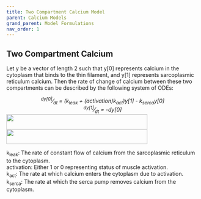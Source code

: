 ```yaml
---
title: Two Compartment Calcium Model
parent: Calcium Models
grand_parent: Model Formulations
nav_order: 1
---
```

Two Compartment Calcium
-----------------------
Let y be a vector of length 2 such that y[0] represents calcium in the cytoplasm that binds to the thin filament, and y[1] represents sarcoplasmic reticulum calcium. Then the rate of change of calcium between these two compartments can be described by the following system of ODEs:  

<center><i><sup>dy[0]</sup>&frasl;<sub>dt</sub> = (k<sub>leak</sub> + (activation)k<sub>act</sub>)y[1] - k<sub>serca</sub>y[0]</i></center>  

<center><i><sup>dy[1]</sup>&frasl;<sub>dt</sub> = -dy[0]</i></center>  

<img src="https://github.com/MMoTH/FEniCS-Myosim/blob/master/docs/pages/model_formulations/calcium_models/two_compartment_model/ca_1_eqn.jpeg?raw=true" align="center" border="0"  width="369" height="39" />

<img src="https://github.com/MMoTH/FEniCS-Myosim/blob/master/docs/pages/model_formulations/calcium_models/two_compartment_model/ca_2_eqn.jpeg?raw=true" align="center" border="0"  width="369" height="39" />

k<sub>leak</sub>: The rate of constant flow of calcium from the sarcoplasmic reticulum to the cytoplasm.  
activation: Either 1 or 0 representing status of muscle activation.  
k<sub>act</sub>: The rate at which calcium enters the cytoplasm due to activation.  
k<sub>serca</sub>: The rate at which the serca pump removes calcium from the cytoplasm.  
